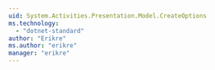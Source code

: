 ```yaml
---
uid: System.Activities.Presentation.Model.CreateOptions
ms.technology: 
  - "dotnet-standard"
author: "Erikre"
ms.author: "erikre"
manager: "erikre"
---
```

